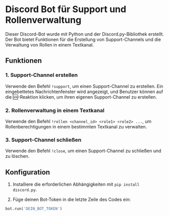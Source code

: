 # Discord Bot für Support und Rollenverwaltung

Dieser Discord-Bot wurde mit Python und der Discord.py-Bibliothek erstellt. Der Bot bietet Funktionen für die Erstellung von Support-Channels und die Verwaltung von Rollen in einem Textkanal.

## Funktionen

### 1. Support-Channel erstellen

Verwende den Befehl `!support`, um einen Support-Channel zu erstellen. Ein eingebettetes Nachrichtenfenster wird angezeigt, und Benutzer können auf die 🆘-Reaktion klicken, um ihren eigenen Support-Channel zu erstellen.

### 2. Rollenverwaltung in einem Textkanal

Verwende den Befehl `!rollen <channel_id> <role1> <role2> ...`, um Rollenberechtigungen in einem bestimmten Textkanal zu verwalten.

### 3. Support-Channel schließen

Verwende den Befehl `!close`, um einen Support-Channel zu schließen und zu löschen.

## Konfiguration

1. Installiere die erforderlichen Abhängigkeiten mit `pip install discord.py`.

2. Füge deinen Bot-Token in die letzte Zeile des Codes ein:

```python
bot.run('DEIN_BOT_TOKEN')
